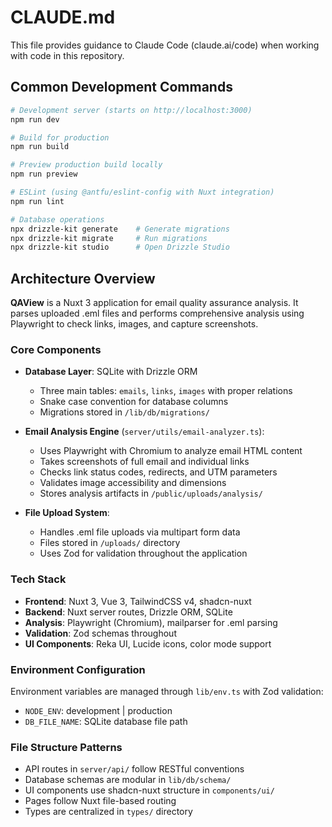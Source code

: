 # CLAUDE.md

This file provides guidance to Claude Code (claude.ai/code) when working with code in this repository.

## Common Development Commands

```bash
# Development server (starts on http://localhost:3000)
npm run dev

# Build for production
npm run build

# Preview production build locally
npm run preview

# ESLint (using @antfu/eslint-config with Nuxt integration)
npm run lint

# Database operations
npx drizzle-kit generate    # Generate migrations
npx drizzle-kit migrate     # Run migrations
npx drizzle-kit studio      # Open Drizzle Studio
```

## Architecture Overview

**QAView** is a Nuxt 3 application for email quality assurance analysis. It parses uploaded .eml files and performs comprehensive analysis using Playwright to check links, images, and capture screenshots.

### Core Components

- **Database Layer**: SQLite with Drizzle ORM

  - Three main tables: `emails`, `links`, `images` with proper relations
  - Snake case convention for database columns
  - Migrations stored in `/lib/db/migrations/`

- **Email Analysis Engine** (`server/utils/email-analyzer.ts`):

  - Uses Playwright with Chromium to analyze email HTML content
  - Takes screenshots of full email and individual links
  - Checks link status codes, redirects, and UTM parameters
  - Validates image accessibility and dimensions
  - Stores analysis artifacts in `/public/uploads/analysis/`

- **File Upload System**:
  - Handles .eml file uploads via multipart form data
  - Files stored in `/uploads/` directory
  - Uses Zod for validation throughout the application

### Tech Stack

- **Frontend**: Nuxt 3, Vue 3, TailwindCSS v4, shadcn-nuxt
- **Backend**: Nuxt server routes, Drizzle ORM, SQLite
- **Analysis**: Playwright (Chromium), mailparser for .eml parsing
- **Validation**: Zod schemas throughout
- **UI Components**: Reka UI, Lucide icons, color mode support

### Environment Configuration

Environment variables are managed through `lib/env.ts` with Zod validation:

- `NODE_ENV`: development | production
- `DB_FILE_NAME`: SQLite database file path

### File Structure Patterns

- API routes in `server/api/` follow RESTful conventions
- Database schemas are modular in `lib/db/schema/`
- UI components use shadcn-nuxt structure in `components/ui/`
- Pages follow Nuxt file-based routing
- Types are centralized in `types/` directory
